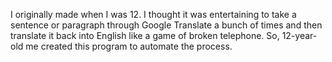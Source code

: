 I originally made when I was 12. I thought it was entertaining to take a sentence or paragraph through Google Translate a bunch of times and then translate it back into English like a game of broken telephone. So, 12-year-old me created this program to automate the process.
